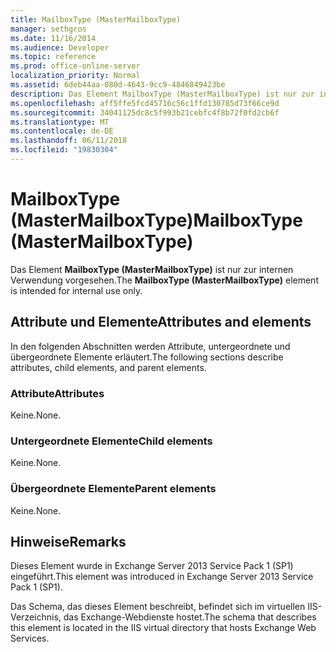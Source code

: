 ```yaml
---
title: MailboxType (MasterMailboxType)
manager: sethgros
ms.date: 11/16/2014
ms.audience: Developer
ms.topic: reference
ms.prod: office-online-server
localization_priority: Normal
ms.assetid: 6deb44aa-080d-4643-9cc9-4846849423be
description: Das Element MailboxType (MasterMailboxType) ist nur zur internen Verwendung vorgesehen.
ms.openlocfilehash: aff5ffe5fcd45716c56c1ffd130785d73f66ce9d
ms.sourcegitcommit: 34041125dc8c5f993b21cebfc4f8b72f0fd2cb6f
ms.translationtype: MT
ms.contentlocale: de-DE
ms.lasthandoff: 06/11/2018
ms.locfileid: "19830304"
---
```

# <a name="mailboxtype-mastermailboxtype"></a><span data-ttu-id="0633c-103">MailboxType (MasterMailboxType)</span><span class="sxs-lookup"><span data-stu-id="0633c-103">MailboxType (MasterMailboxType)</span></span>

<span data-ttu-id="0633c-104">Das Element **MailboxType (MasterMailboxType)** ist nur zur internen Verwendung vorgesehen.</span><span class="sxs-lookup"><span data-stu-id="0633c-104">The **MailboxType (MasterMailboxType)** element is intended for internal use only.</span></span> 

## <a name="attributes-and-elements"></a><span data-ttu-id="0633c-105">Attribute und Elemente</span><span class="sxs-lookup"><span data-stu-id="0633c-105">Attributes and elements</span></span>

<span data-ttu-id="0633c-106">In den folgenden Abschnitten werden Attribute, untergeordnete und übergeordnete Elemente erläutert.</span><span class="sxs-lookup"><span data-stu-id="0633c-106">The following sections describe attributes, child elements, and parent elements.</span></span>
  
### <a name="attributes"></a><span data-ttu-id="0633c-107">Attribute</span><span class="sxs-lookup"><span data-stu-id="0633c-107">Attributes</span></span>

<span data-ttu-id="0633c-108">Keine.</span><span class="sxs-lookup"><span data-stu-id="0633c-108">None.</span></span>
  
### <a name="child-elements"></a><span data-ttu-id="0633c-109">Untergeordnete Elemente</span><span class="sxs-lookup"><span data-stu-id="0633c-109">Child elements</span></span>

<span data-ttu-id="0633c-110">Keine.</span><span class="sxs-lookup"><span data-stu-id="0633c-110">None.</span></span>
  
### <a name="parent-elements"></a><span data-ttu-id="0633c-111">Übergeordnete Elemente</span><span class="sxs-lookup"><span data-stu-id="0633c-111">Parent elements</span></span>

<span data-ttu-id="0633c-112">Keine.</span><span class="sxs-lookup"><span data-stu-id="0633c-112">None.</span></span>
  
## <a name="remarks"></a><span data-ttu-id="0633c-113">Hinweise</span><span class="sxs-lookup"><span data-stu-id="0633c-113">Remarks</span></span>

<span data-ttu-id="0633c-114">Dieses Element wurde in Exchange Server 2013 Service Pack 1 (SP1) eingeführt.</span><span class="sxs-lookup"><span data-stu-id="0633c-114">This element was introduced in Exchange Server 2013 Service Pack 1 (SP1).</span></span>
  
<span data-ttu-id="0633c-115">Das Schema, das dieses Element beschreibt, befindet sich im virtuellen IIS-Verzeichnis, das Exchange-Webdienste hostet.</span><span class="sxs-lookup"><span data-stu-id="0633c-115">The schema that describes this element is located in the IIS virtual directory that hosts Exchange Web Services.</span></span>
  

